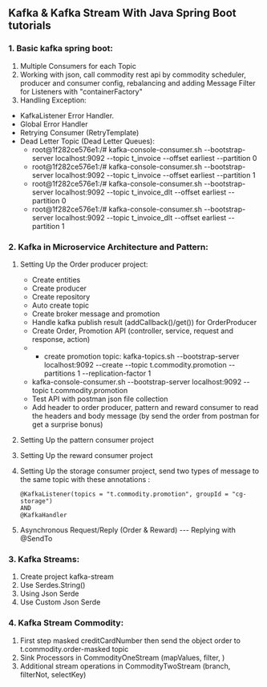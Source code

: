## Kafka & Kafka Stream With Java Spring Boot tutorials
### 1. Basic kafka spring boot:
1. Multiple Consumers for each Topic
2.  Working with json, call commodity rest api by commodity scheduler, producer and consumer config, rebalancing and adding Message Filter for Listeners with "containerFactory"
3. Handling Exception:
  * KafkaListener Error Handler.
  * Global Error Handler
  * Retrying Consumer (RetryTemplate)
  * Dead Letter Topic (Dead Letter Queues):
     - root@1f282ce576e1:/# kafka-console-consumer.sh --bootstrap-server localhost:9092 --topic t_invoice --offset earliest --partition 0
     - root@1f282ce576e1:/# kafka-console-consumer.sh --bootstrap-server localhost:9092 --topic t_invoice --offset earliest --partition 1
     - root@1f282ce576e1:/# kafka-console-consumer.sh --bootstrap-server localhost:9092 --topic t_invoice_dlt --offset earliest --partition 0
     - root@1f282ce576e1:/# kafka-console-consumer.sh --bootstrap-server localhost:9092 --topic t_invoice_dlt --offset earliest --partition 1
### 2. Kafka in Microservice Architecture and Pattern:
1. Setting Up the Order producer project:
    * Create entities
    * Create producer
    * Create repository
    * Auto create topic
    * Create broker message and promotion
    * Handle kafka publish result (addCallback()/get()) for OrderProducer
    * Create Order, Promotion API (controller, service, request and response, action)
    *  * create promotion topic:
         kafka-topics.sh --bootstrap-server localhost:9092 --create --topic t.commodity.promotion --partitions 1 --replication-factor 1
    * kafka-console-consumer.sh --bootstrap-server localhost:9092 --topic t.commodity.promotion
    * Test API with postman json file collection
    * Add header to order producer, pattern and reward consumer to read the headers and body message (by send the order from postman for get a surprise bonus)
   
2. Setting Up the pattern consumer project
3. Setting Up the reward consumer project
4. Setting Up the storage consumer project, send two types of message to the same topic with these annotations :
    ```
    @KafkaListener(topics = "t.commodity.promotion", groupId = "cg-storage")
    AND
    @KafkaHandler
    ```
5. Asynchronous Request/Reply (Order & Reward) --- Replying with @SendTo
### 3. Kafka Streams:
1. Create project kafka-stream
2. Use Serdes.String()
3. Using Json Serde
4. Use Custom Json Serde

### 4. Kafka Stream Commodity:
1. First step masked creditCardNumber then send the object order to t.commodity.order-masked topic
2. Sink Processors in CommodityOneStream (mapValues, filter, )
3. Additional stream operations in CommodityTwoStream (branch, filterNot, selectKey)

  

